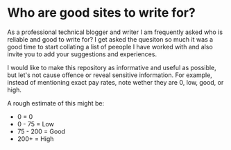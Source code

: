 # Who are good sites to write for?

As a professional technical blogger and writer I am frequently asked who is reliable and good to write for? I get asked the quesiton so much it was a good time to start collating a list of peeople I have worked with and also invite you to add your suggestions and experiences.

I would like to make this repository as informative and useful as possible, but let's not cause offence or reveal sensitive information. For example, instead of mentioning exact pay rates, note wether they are 0, low, good, or high.

A rough estimate of this might be:

- 0 = 0
- 0 - 75 = Low
- 75 - 200 = Good
- 200+ = High
